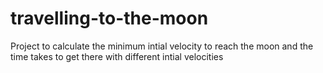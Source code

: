 # travelling-to-the-moon
Project to calculate the minimum intial velocity to reach the moon and the time takes to get there with different intial velocities

